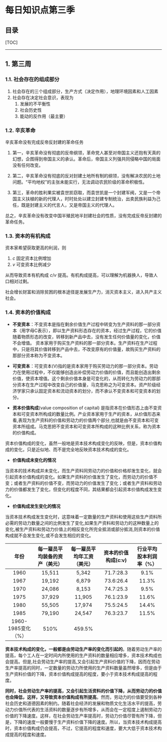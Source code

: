 每日知识点第三季
===

目录
---

[TOC]

---

## 1. 第三周

### 1.1. 社会存在的组成部分

1. 社会存在的三个组成部分，生产方式（决定作用），地理环境因素和人工因素
2. 社会存在决定社会意识，表现为
    1. 发展的不平衡性
    2. 社会历史性
    3. 能动的反作用（最主要）

### 1.2. 辛亥革命

辛亥革命没有完成反帝反封建的革命任务

1. 第一，辛亥革命没有彻底的反帝纲领，革命党人甚至对帝国主义还抱有天真的幻想，企图得到帝国主义的承认。革命后，帝国主义列强共同侵略中国的局面没有任何改变。

2. 第二，辛亥革命没有彻底的反对封建土地所有制的纲领，没有解决农民的土地问题。“平均地权”的主张未能实行，无法调动农民阶级的革命积极性。

3. 第三，革命的胜利果实被袁世凯窃取，而袁世凯是一个封建军阀，又是一个帝国主义扶植的新的代理人，时时处处以建立封建专制统治，出卖民族利益为己任，既是封建主义的代言人，又是帝国主义的代理人。

总之，辛亥革命没有改变中国半殖民地半封建社会的性质，没有完成反帝反封建的革命任务。

### 1.3. 资本的有机构成

资本家希望获取更高的利润，则

1. $c$ 固定资本比例增加
2. $v$ 可变资本比例减少

从而导致资本有机构成 $c/v$ 提高。有机构成提高，可以理解为机器换人，导致人口相对过剩。

社会增长财富和消除贫困的根本途径是发展生产力，消灭资本主义，进入共产主义社会。

### 1.4. 资本的价值构成

- **不变资本**：不变资本是指在剩余价值生产过程中转变为生产资料的那一部分资本（用字母C表示），即以生产资料形态存在的资本，经过生产过程，它的价值随着物质形态的改变，转移到新产品中去，没有发生任何价值量的变化，价值不会增值。 资本家用于购买生产资料的那一部分资本。生产资料在生产过程中，只是将其价值转移到产品中去，不改变原有的价值量，故购买生产资料的那部分资本称为不变资本。

- **可变资本**：可变资本(V)指的是资本家用于购买劳动力的那一部分资本。劳动力在使用过程中，不仅能够创造出补偿劳动力价值的价值，而且能创造出剩余价值，使资本增值。这个剩余价值本身是可变化的，从而转化为劳动力的那部分资本在生产过程中改变自己的价值量，马克思称之为可变资本。资产阶级经济学家只承认固定资本和流动资本的划分，而不承认不变资本和可变资本的划分。

- **资本价值构成**(value composition of capital) 是指资本在价值形态上由不变资本和可变资本所构成的数量比例。产业资本家用于生产的资本，从价值形态来看,表现为生产资料的价值和劳动力的价值两个部分,也就是由不变资本和可变资本所组成。马克思把不变资本和可变资本所构成的这种比例关系，称为资本的价值构成。

资本价值构成的变化，虽然一般地是资本技术构成变化的反映，但是，资本价值构成的变化，只是近似地、而不是完全地反映资本技术构成的变化。

- **价值构成未变化的情况**

当资本的技术构成并未变化，而生产资料同劳动力的价值和价格却发生变化，就会引起资本价值构成的变化。如果生产资料的价值发生了变化，而劳动力的价值不变；或者生产资料的价值不变，而劳动力的价值发生了变化；或者生产资料和劳动力的价值都发生了变化，但变化的程度不同，其结果都会引起资本价值构成发生变化。

- **价值构成发生变化的情况**

当资本技术构成发生变化时，这意味着一定数量的生产资料和使用这些生产资料所必需的劳动力数量之间的比例发生了变化,如果生产资料和劳动力的这种数量上的变化,被生产资料和劳动力价值上的相反变化所完全抵消或部分抵消,则资本的价值构成就不会发生变化,或不会发生相应的变化。

|        年份        | 每一雇员平均装备的资产（美元） | 每一雇员平均年工资（美元） | 资本的价值构成(c:v) | 行业平均股本利润率（%） |
| :----------------: | :----------------------------: | :------------------------: | :-----------------: | :---------------------: |
|        1960        |             15,511             |           5,342            |      71.7:28.3      |          9.1%           |
|        1967        |             19,192             |           6,879            |      73.6:26.4      |          11.3%          |
|        1970        |             24,086             |           8,153            |      74.7:25.3      |          9.5%           |
|        1975        |             37,929             |           11,905           |      76.1:23.9      |          11.6%          |
|        1980        |             55,505             |           17,974           |      75.5:24.5      |          14.4%          |
|        1985        |             79,190             |           24,547           |      76.3:23.7      |          11.5%          |
| 1960-1985变化（%） |              510%              |           459.5%           |                     |                         |

**资本技术构成的变化，一般都是由劳动生产率的变化而引起的**。随着劳动生产率的提高，每个工人在一定时间内所使用的生产资料的数量相应增多，资本技术构成也会提高。但是,社会劳动生产率的提高,又会引起生产资料价值的下降，因而在劳动生产率提高的同时，一定数量的劳动力所使用的生产资料数量虽然增多，但是由于生产资料价值的下降，资本价值构成提高的程度，要小于资本技术构成提高的程度。

**同时，社会劳动生产率的提高，又会引起生活资料的价值下降，从而劳动力的价值也会降低，这样，又导致资本价值构成有所提高**。然而，劳动力的价值要受到各种社会历史和道德因素的制约。随着社会经济的发展和物质文化生活水平的提高，劳动力价值所代表的生活资料的数量逐步有所增多，从而会在一定程度上遏制劳动力价值的下降速度。这样，在社会劳动生产率提高时，劳动力价值尽管有所下降，但是，下降的速度一般要慢于生产资料价值下降的速度。所以，当资本技术构成提高时，资本价值构成仍会提高，不过，它提高的程度和速度，要大大低于资本技术构成提高的程度和速度。
